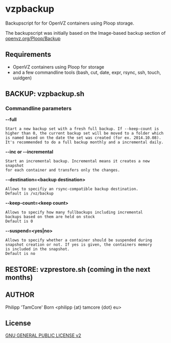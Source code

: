 # vzpbackup

Backupscript for for OpenVZ containers using Ploop storage.

The backupscript was initially based on the Image-based backup section of [openvz.org/Ploop/Backup](http://openvz.org/Ploop/Backup)

## Requirements

* OpenVZ containers using Ploop for storage
* and a few commandline tools (bash, cut, date, expr, rsync, ssh, touch, uuidgen)

## BACKUP: vzpbackup.sh

### Commandline parameters

**--full**

	Start a new backup set with a fresh full backup. If --keep-count is
	higher than 0, the current backup set will be moved to a folder which
	is named based on the date the set was created (for ex. 2014.10.08).
	It's recommended to do a full backup monthly and a incremental daily.

**--inc or --incremental**

	Start an incremental backup. Incremental means it creates a new snapshot
	for each container and transfers only the changes.

**--destination=\<backup destination\>**

	Allows to specifiy an rsync-compatible backup destination.
	Default is /vz/backup

**--keep-count=\<keep count\>**

	Allows to specify how many fullbackups including incremental
	backups based on them are held on stock
	Default is 0

**--suspend=\<yes|no\>**

	Allows to specify whether a container should be suspended during
	snapshot creation or not. If yes is given, the containers memory
	is included in the snapshot.
	Default is no

## RESTORE: vzprestore.sh (coming in the next months)

## AUTHOR
Philipp 'TamCore' Born <philipp {at} tamcore {dot} eu>

## License
[GNU GENERAL PUBLIC LICENSE v2](LICENSE)